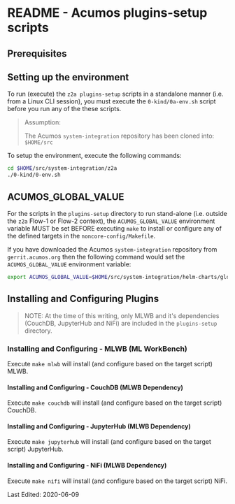 # README - Acumos plugins-setup scripts

## Prerequisites

## Setting up the environment

To run (execute) the `z2a plugins-setup` scripts in a standalone manner (i.e. from a Linux CLI session), you must execute the `0-kind/0a-env.sh` script before you run any of the these scripts.

> Assumption:
>
> The Acumos `system-integration` repository has been cloned into: `$HOME/src`

To setup the environment, execute the following commands:

```sh
cd $HOME/src/system-integration/z2a
./0-kind/0-env.sh
```

## ACUMOS_GLOBAL_VALUE

For the scripts in the `plugins-setup` directory to run stand-alone (i.e. outside the `z2a` Flow-1 or Flow-2 context), the `ACUMOS_GLOBAL_VALUE` environment variable MUST be set BEFORE executing `make` to install or configure any of the defined targets in the `noncore-config/Makefile`.

If you have downloaded the Acumos `system-integration` repository from `gerrit.acumos.org` then the following command would set the `ACUMOS_GLOBAL_VALUE` environment variable:

```sh
export ACUMOS_GLOBAL_VALUE=$HOME/src/system-integration/helm-charts/global_value.yaml
```

## Installing and Configuring Plugins

> NOTE:  At the time of this writing, only MLWB and it's dependencies (CouchDB, JupyterHub and NiFi) are included in the `plugins-setup` directory.

### Installing and Configuring - MLWB (ML WorkBench)

Execute `make mlwb` will install (and configure based on the target script) MLWB.

#### Installing and Configuring - CouchDB (MLWB Dependency)

Execute `make couchdb` will install (and configure based on the target script) CouchDB.

#### Installing and Configuring - JupyterHub (MLWB Dependency)

Execute `make jupyterhub` will install (and configure based on the target script) JupyterHub.

#### Installing and Configuring - NiFi (MLWB Dependency)

Execute `make nifi` will install (and configure based on the target script) NiFi.

Last Edited: 2020-06-09
